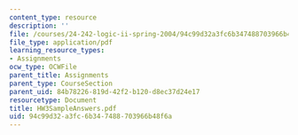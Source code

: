 ```yaml
---
content_type: resource
description: ''
file: /courses/24-242-logic-ii-spring-2004/94c99d32a3fc6b347488703966b48f6a_HW3SampleAnswers.pdf
file_type: application/pdf
learning_resource_types:
- Assignments
ocw_type: OCWFile
parent_title: Assignments
parent_type: CourseSection
parent_uid: 84b78226-819d-42f2-b120-d8ec37d24e17
resourcetype: Document
title: HW3SampleAnswers.pdf
uid: 94c99d32-a3fc-6b34-7488-703966b48f6a
---
```

